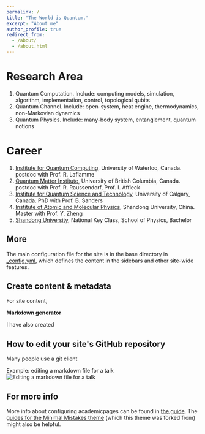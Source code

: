 ```yaml
---
permalink: /
title: "The World is Quantum."
excerpt: "About me"
author_profile: true
redirect_from: 
  - /about/
  - /about.html
---
```



Research Area
======
1. Quantum Computation. Include: computing models, simulation, algorithm, implementation, control, topological qubits
1. Quantum Channel. Include: open-system, heat engine, thermodynamics, non-Markovian dynamics
1. Quantum Physics. Include: many-body system, entanglement, quantum notions

Career
======
1. [Institute for Quantum Computing](https://uwaterloo.ca/institute-for-quantum-computing/), University of Waterloo, Canada. postdoc with Prof. R. Laflamme
1. [Quantum Matter Institute](https://qmi.ubc.ca/), University of British Columbia, Canada. postdoc with Prof. R. Raussendorf, Prof. I. Affleck
1. [Institute for Quantum Science and Technology](), University of Calgary, Canada. PhD with Prof. B. Sanders
1. [Institute of Atomic and Molecular Physics](http://www.phy.sdu.edu.cn/info/1104/4834.htm), Shandong University, China. Master with Prof. Y. Zheng
1. [Shandong University](http://www.en.sdu.edu.cn/), National Key Class, School of Physics, Bachelor

More
------
The main configuration file for the site is in the base directory in [_config.yml](https://github.com/academicpages/academicpages.github.io/blob/master/_config.yml), which defines the content in the sidebars and other site-wide features.

Create content & metadata
------
For site content, 

**Markdown generator**

I have also created 

How to edit your site's GitHub repository
------
Many people use a git client 

Example: editing a markdown file for a talk
![Editing a markdown file for a talk](/images/editing-talk.png)

For more info
------
More info about configuring academicpages can be found in [the guide](https://academicpages.github.io/markdown/). The [guides for the Minimal Mistakes theme](https://mmistakes.github.io/minimal-mistakes/docs/configuration/) (which this theme was forked from) might also be helpful.
